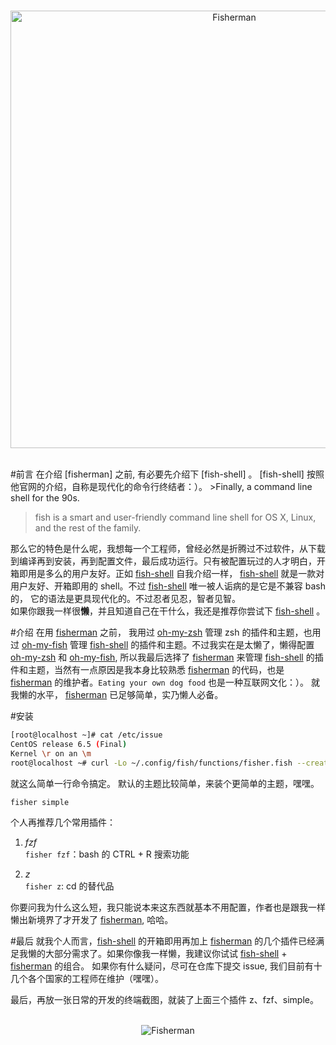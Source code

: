 <p align="center">
    <br>
    <img width="700" src="https://rawgit.com/fisherman/logo/master/fisherman-blue-white.svg" alt="Fisherman">
    <br>
    <br>
</p>
#前言
在介绍 [fisherman] 之前, 有必要先介绍下 [fish-shell] 。
[fish-shell] 按照他官网的介绍，自称是现代化的命令行终结者：）。
>Finally, a command line shell for the 90s.

>fish is a smart and user-friendly command line
shell for OS X, Linux, and the rest of the family.


那么它的特色是什么呢，我想每一个工程师，曾经必然是折腾过不过软件，从下载到编译再到安装，再到配置文件，最后成功运行。只有被配置玩过的人才明白，开箱即用是多么的用户友好。正如 [fish-shell] 自我介绍一样， [fish-shell] 就是一款对用户友好、开箱即用的 shell。不过 [fish-shell] 唯一被人诟病的是它是不兼容 bash 的， 它的语法是更具现代化的。不过忍者见忍，智者见智。         
如果你跟我一样很**懒**，并且知道自己在干什么，我还是推荐你尝试下 [fish-shell] 。

#介绍
在用 [fisherman] 之前， 我用过 [oh-my-zsh] 管理 zsh 的插件和主题，也用过 [oh-my-fish] 管理 [fish-shell] 的插件和主题。不过我实在是太懒了，懒得配置 [oh-my-zsh] 和 [oh-my-fish], 所以我最后选择了 [fisherman] 来管理 [fish-shell] 的插件和主题，当然有一点原因是我本身比较熟悉 [fisherman] 的代码，也是 [fisherman] 的维护者。`Eating your own dog food` 也是一种互联网文化：）。
就我懒的水平， [fisherman] 已足够简单，实乃懒人必备。


#安装     

````bash
[root@localhost ~]# cat /etc/issue
CentOS release 6.5 (Final)
Kernel \r on an \m
root@localhost ~# curl -Lo ~/.config/fish/functions/fisher.fish --create-dirs git.io/fisherman
````

就这么简单一行命令搞定。
默认的主题比较简单，来装个更简单的主题，嘿嘿。
````bash
fisher simple
````

个人再推荐几个常用插件：

1. *fzf*       
	`fisher fzf`：bash 的 CTRL + R 搜索功能
	
2. *z*      
	`fisher z`: cd 的替代品

你要问我为什么这么短，我只能说本来这东西就基本不用配置，作者也是跟我一样懒出新境界了才开发了 [fisherman], 哈哈。

#最后
就我个人而言，[fish-shell] 的开箱即用再加上 [fisherman] 的几个插件已经满足我懒的大部分需求了。如果你像我一样懒，我建议你试试 [fish-shell] + [fisherman] 的组合。
如果你有什么疑问，尽可在仓库下提交 issue, 我们目前有十几个各个国家的工程师在维护（嘿嘿）。

最后，再放一张日常的开发的终端截图，就装了上面三个插件 z、fzf、simple。
<p align="center">
    <br>
    <img src="https://rawgit.com/detailyang/blog/master/Fixures/fisherman.png" alt="Fisherman">
    <br>
    <br>
</p>

[fish-shell]: https://github.com/fish-shell/fish-shell
[fisherman]: http://fisherman.sh
[oh-my-zsh]: https://github.com/robbyrussell/oh-my-zsh
[oh-my-fish]: https://github.com/oh-my-fish/oh-my-fish

